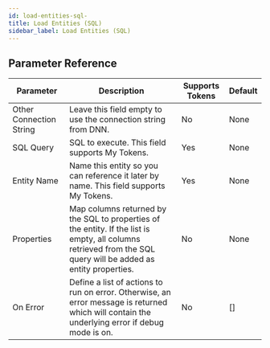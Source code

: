 ```yaml
---
id: load-entities-sql-
title: Load Entities (SQL)
sidebar_label: Load Entities (SQL)
---
```





## Parameter Reference
| Parameter | Description | Supports Tokens | Default |
| -- | -- | -- | -- |
| Other Connection String | Leave this field empty to use the connection string from DNN. | No | None |
| SQL Query | SQL to execute. This field supports My Tokens. | Yes | None |
| Entity Name | Name this entity so you can reference it later by name. This field supports My Tokens. | Yes | None |
| Properties | Map columns returned by the SQL to properties of the entity. If the list is empty, all columns retrieved from the SQL query will be added as entity properties. | No | None |
| On Error | Define a list of actions to run on error. Otherwise, an error message is returned which will contain the underlying error if debug mode is on. | No | [] |
